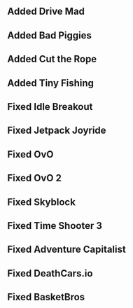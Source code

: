 <h2>Added Drive Mad</h2>
<h2>Added Bad Piggies</h2>
<h2>Added Cut the Rope</h2>
<h2>Added Tiny Fishing</h2>
<h2>Fixed Idle Breakout</h2>
<h2>Fixed Jetpack Joyride</h2>
<h2>Fixed OvO</h2>
<h2>Fixed OvO 2</h2>
<h2>Fixed Skyblock</h2>
<h2>Fixed Time Shooter 3</h2>
<h2>Fixed Adventure Capitalist</h2>
<h2>Fixed DeathCars.io</h2>
<h2>Fixed BasketBros</h2>
